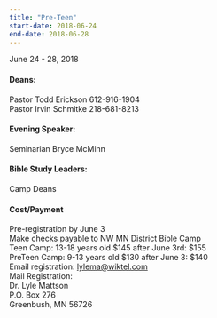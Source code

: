 ```yaml
---
title: "Pre-Teen"
start-date: 2018-06-24
end-date: 2018-06-28
---
```

June 24 - 28, 2018
#### Deans:
Pastor Todd Erickson 612-916-1904  
Pastor Irvin Schmitke 218-681-8213
#### Evening Speaker:
Seminarian Bryce McMinn
#### Bible Study Leaders:
Camp Deans

#### Cost/Payment 
Pre-registration by June 3  
Make checks payable to NW MN District Bible Camp  
Teen Camp: 13-18 years old $145 after June 3rd: $155  
PreTeen Camp: 9-13 years old $130 after June 3: $140  
Email registration: lylema@wiktel.com  
Mail Registration:  
Dr. Lyle Mattson  
P.O. Box 276  
Greenbush, MN 56726